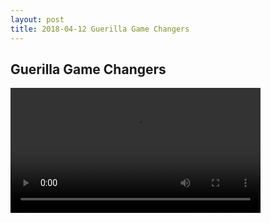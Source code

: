 ```yaml
---
layout: post
title: 2018-04-12 Guerilla Game Changers
---
```


## Guerilla Game Changers

<video src="<https://www.youtube.com/embed/wL68uw_RQow?rel=0&amp;start=138>" width=400 controls>
</video>
